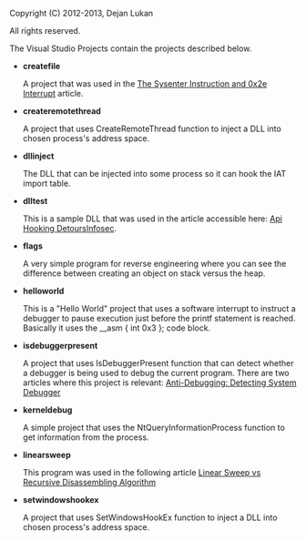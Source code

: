 Copyright (C) 2012-2013, Dejan Lukan

All rights reserved.

The Visual Studio Projects contain the projects described below.

* **createfile**

  A project that was used in the [The Sysenter Instruction and 0x2e Interrupt](http://resources.infosecinstitute.com/the-sysenter-instruction-and-0x2e-interrupt/) article.

* **createremotethread**

    A project that uses CreateRemoteThread function to inject a DLL into chosen process's address space.


* **dllinject**

    The DLL that can be injected into some process so it can hook the IAT import table.

* **dlltest**
   
    This is a sample DLL that was used in the article accessible here: [Api Hooking DetoursInfosec](http://resources.infosecinstitute.com/api-hooking-detours/).

* **flags**

    A very simple program for reverse engineering where you can see the difference between creating an object on stack versus the heap.

* **helloworld**

    This is a "Hello World" project that uses a software interrupt to instruct a debugger to pause execution just before the printf statement is reached. Basically it uses the __asm { int 0x3 }; code block.

* **isdebuggerpresent**

    A project that uses IsDebuggerPresent function that can detect whether a debugger is being used to debug the current program. There are two articles where this project is relevant:
    [Anti-Debugging: Detecting System Debugger](http://resources.infosecinstitute.com/anti-debugging-detecting-system-debugger/)

* **kerneldebug**
  
    A simple project that uses the NtQueryInformationProcess function to get information from the process.

* **linearsweep**
  
    This program was used in the following article [Linear Sweep vs Recursive Disassembling Algorithm](http://resources.infosecinstitute.com/linear-sweep-vs-recursive-disassembling-algorithm/)

* **setwindowshookex**

    A project that uses SetWindowsHookEx function to inject a DLL into chosen process's address space.


